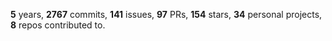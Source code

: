 **5** years, **2767** commits, **141** issues, **97** PRs, **154** stars, **34** personal projects, **8** repos contributed to.

